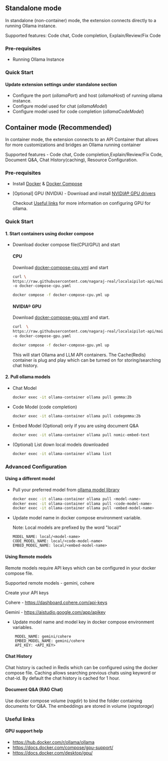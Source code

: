 ## Standalone mode

In standalone (non-container) mode, the extension connects directly to a running Ollama instance.

Supported features: Code chat, Code completion, Explain/Review/Fix Code

### Pre-requisites

- Running Ollama Instance

### Quick Start

#### Update extension settings under standalone section

- Configure the port (_ollamaPort_) and host (_ollamaHost_) of running ollama instance.
- Configure model used for chat (_ollamaModel_)
- Configure model used for code completion (_ollamaCodeModel_)

## Container mode (Recommended)

In container mode, the extension connects to an API Container that allows for more customizations
and bridges an Ollama running container

Supported features - Code chat, Code completion,Explain/Review/Fix Code,
Document Q&A, Chat History(caching), Resource Configuration.

### Pre-requisites

- Install [Docker](https://www.docker.com/) & [Docker Compose](https://docs.docker.com/compose/)

- [Optional] GPU (NVIDIA) -
  Download and install [NVIDIA® GPU drivers](https://www.nvidia.com/download/index.aspx?lang=en-us)

  Checkout [Useful links](#useful-links) for more information on configuring GPU for ollama.

### Quick Start

#### 1. Start containers using docker compose

- Download docker compose file(CPU/GPU) and start

  #### CPU

  Download [docker-compose-cpu.yml](https://raw.githubusercontent.com/nagaraj-real/localaipilot-api/main/recipes/docker-compose-cpu.yml) and start

  ```sh
  curl \
  https://raw.githubusercontent.com/nagaraj-real/localaipilot-api/main/recipes/docker-compose-cpu.yml \
  -o docker-compose-cpu.yaml

  docker compose -f docker-compose-cpu.yml up
  ```

  #### NVIDIA® GPU

  Download [docker-compose-gpu.yml](https://raw.githubusercontent.com/nagaraj-real/localaipilot-api/main/recipes/docker-compose-gpu.yml) and start.

  ```sh
  curl  \
  https://raw.githubusercontent.com/nagaraj-real/localaipilot-api/main/recipes/docker-compose-gpu.yml \
  -o docker-compose-gpu.yaml

  docker compose -f docker-compose-gpu.yml up
  ```

  This will start Ollama and LLM API containers. The Cache(Redis) container is plug and play which can be turned
  on for storing/searching chat history.

#### 2. Pull ollama models

- Chat Model

  ```bash
  docker exec -it ollama-container ollama pull gemma:2b
  ```

- Code Model (code completion)

  ```bash
  docker exec -it ollama-container ollama pull codegemma:2b
  ```

- Embed Model (Optional) only if you are using document Q&A

  ```bash
  docker exec -it ollama-container ollama pull nomic-embed-text
  ```

- (Optional) List down local models downloaded
  ```bash
  docker exec -it ollama-container ollama list
  ```

### Advanced Configuration

#### Using a different model

- Pull your preferred model from [ollama model library](https://ollama.com/library)

  ```bash
  docker exec -it ollama-container ollama pull <model-name>
  docker exec -it ollama-container ollama pull <code-model-name>
  docker exec -it ollama-container ollama pull <embed-model-name>
  ```

- Update model name in docker compose environment variable.

  Note: Local models are prefixed by the word "local/"

  ```env
  MODEL_NAME: local/<model-name>
  CODE_MODEL_NAME: local/<code-model-name>
  EMBED_MODEL_NAME: local/<embed-model-name>
  ```

#### Using Remote models

Remote models require API keys which can be configured in your docker compose file.

Supported remote models - gemini, cohere

Create your API keys

Cohere - https://dashboard.cohere.com/api-keys

Gemini - https://aistudio.google.com/app/apikey

- Update model name and model key in docker compose environment variables.

  ```env
   MODEL_NAME: gemini/cohere
   EMBED_MODEL_NAME: gemini/cohere
   API_KEY: <API_KEY>
  ```

#### Chat History

Chat history is cached in Redis which can be configured using the docker compose file.
Caching allows searching previous chats using keyword or chat-id.
By default the chat history is cached for 1 hour.

#### Document Q&A (RAG Chat)

Use docker compose volume (_ragdir_) to bind the folder containing documents for Q&A.
The embeddings are stored in volume (_ragstorage_)

### Useful links

#### GPU support help

- https://hub.docker.com/r/ollama/ollama
- https://docs.docker.com/compose/gpu-support/
- https://docs.docker.com/desktop/gpu/
